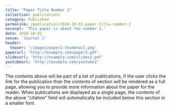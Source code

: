 ```yaml
---
title: "Paper Title Number 2"
collection: publications
category: Published
permalink: /publication/2010-10-01-paper-title-number-2
excerpt: 'This paper is about the number 2.'
date: 2010-10-01
venue: 'Journal 1'
header:
  teaser: '/images/paper2-thumbnail.png'
paperurl: 'http://example.com/paper2.pdf'
slidesurl: 'http://example.com/slides2.pdf'
youtubeurl: 'http://example.com/youtube2'
---
```


The contents above will be part of a list of publications, if the user clicks the link for the publication than the contents of section will be rendered as a full page, allowing you to provide more information about the paper for the reader. When publications are displayed as a single page, the contents of the above "citation" field will automatically be included below this section in a smaller font.